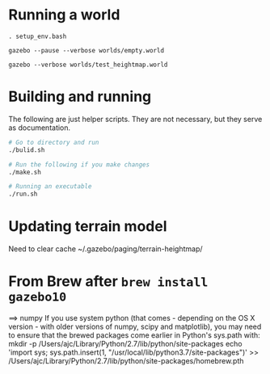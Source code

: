 
# Running a world

`. setup_env.bash`

`gazebo --pause --verbose worlds/empty.world`

`gazebo --verbose worlds/test_heightmap.world`

# Building and running

The following are just helper scripts. They are not necessary, but they serve as documentation.

```bash
# Go to directory and run
./bulid.sh

# Run the following if you make changes
./make.sh

# Running an executable
./run.sh
```

# Updating terrain model

Need to clear cache
~/.gazebo/paging/terrain-heightmap/

# From Brew after `brew install gazebo10`

==> numpy
If you use system python (that comes - depending on the OS X version -
with older versions of numpy, scipy and matplotlib), you may need to
ensure that the brewed packages come earlier in Python's sys.path with:
  mkdir -p /Users/ajc/Library/Python/2.7/lib/python/site-packages
  echo 'import sys; sys.path.insert(1, "/usr/local/lib/python3.7/site-packages")' >> /Users/ajc/Library/Python/2.7/lib/python/site-packages/homebrew.pth
